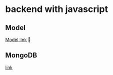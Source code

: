 # backend with javascript

## Model
[Model link](https://app.eraser.io/workspace/YtPqZ1VogxGy1jzIDkzj) 👾

## MongoDB
[link](https://www.mongodb.com/docs/)